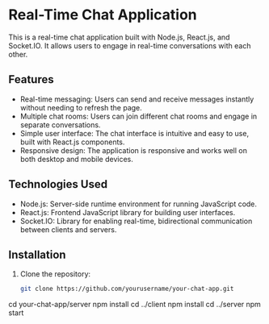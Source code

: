 # Real-Time Chat Application

This is a real-time chat application built with Node.js, React.js, and Socket.IO. It allows users to engage in real-time conversations with each other.

## Features

- Real-time messaging: Users can send and receive messages instantly without needing to refresh the page.
- Multiple chat rooms: Users can join different chat rooms and engage in separate conversations.
- Simple user interface: The chat interface is intuitive and easy to use, built with React.js components.
- Responsive design: The application is responsive and works well on both desktop and mobile devices.

## Technologies Used

- Node.js: Server-side runtime environment for running JavaScript code.
- React.js: Frontend JavaScript library for building user interfaces.
- Socket.IO: Library for enabling real-time, bidirectional communication between clients and servers.

## Installation

1. Clone the repository:

   ```bash
   git clone https://github.com/yourusername/your-chat-app.git
cd your-chat-app/server
npm install
cd ../client
npm install
cd ../server
npm start
